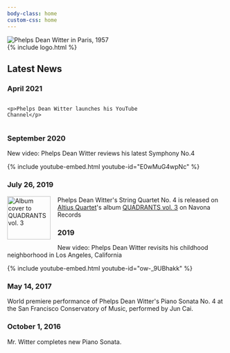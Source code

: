 ```yaml
---
body-class: home
custom-css: home
---
```


<div id="hero">
	<div id="main-pic">
		<img src="{{ '/assets/site/piano.jpg' | relative_url }}" alt="Phelps Dean Witter in Paris, 1957" />
	</div>
{% include logo.html %}
</div>

## Latest News

### April 2021

<script src="https://apis.google.com/js/platform.js"></script>

<div style="display:flex; flex-direction:row-reverse; align-items: center;">
	<div id="youtube-subscribe" style="width: 200px;"><div class="g-ytsubscribe" data-channelid="UCpglZR1-LikfL8n5d3upyBQ" data-layout="full" data-theme="default" data-count="hidden"></div></div>

	<p>Phelps Dean Witter launches his YouTube Channel</p>
</div>

### September 2020

New video: Phelps Dean Witter reviews his latest Symphony No.4

{% include youtube-embed.html youtube-id="E0wMuG4wpNc" %}

### July 26, 2019 

<p>
	<a href="https://www.navonarecords.com/catalog/nv6239/" style="float:left; margin-right: 1rem; margin-bottom: 1rem;"><img src="{{ '/assets/site/NV6239-Quadrants-vol-3-1200x1200.jpg' | relative_url }}" alt="Album cover to QUADRANTS vol. 3" style="width:100px;" /></a>

<span markdown="1">Phelps Dean Witter's String Quartet No. 4 is released on [Altius Quartet](https://altiuscollective.com/artists)'s album [QUADRANTS vol. 3](https://www.navonarecords.com/catalog/nv6239/) on Navona Records</span>
</p>

### 2019
New video: Phelps Dean Witter revisits his childhood neighborhood in Los Angeles, California

{% include youtube-embed.html youtube-id="ow-_9UBhakk" %}

### May 14, 2017
World premiere performance of Phelps Dean Witter's Piano Sonata No. 4 at the San Francisco Conservatory of Music, performed by Jun Cai.

### October 1, 2016
Mr. Witter completes new Piano Sonata.
